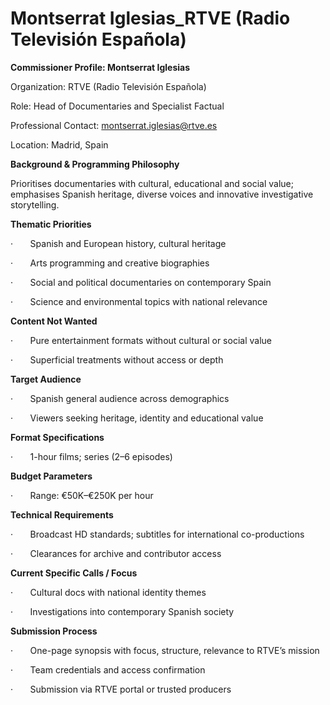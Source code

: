 # Montserrat Iglesias_RTVE (Radio Televisión Española)

**Commissioner Profile: Montserrat Iglesias**

Organization: RTVE (Radio Televisión Española)

Role: Head of Documentaries and Specialist Factual

Professional Contact: montserrat.iglesias@rtve.es

Location: Madrid, Spain

**Background & Programming Philosophy**

Prioritises documentaries with cultural, educational and social value; emphasises Spanish heritage, diverse voices and innovative investigative storytelling.

**Thematic Priorities**

·       Spanish and European history, cultural heritage

·       Arts programming and creative biographies

·       Social and political documentaries on contemporary Spain

·       Science and environmental topics with national relevance

**Content Not Wanted**

·       Pure entertainment formats without cultural or social value

·       Superficial treatments without access or depth

**Target Audience**

·       Spanish general audience across demographics

·       Viewers seeking heritage, identity and educational value

**Format Specifications**

·       1-hour films; series (2–6 episodes)

**Budget Parameters**

·       Range: €50K–€250K per hour

**Technical Requirements**

·       Broadcast HD standards; subtitles for international co-productions

·       Clearances for archive and contributor access

**Current Specific Calls / Focus**

·       Cultural docs with national identity themes

·       Investigations into contemporary Spanish society

**Submission Process**

·       One-page synopsis with focus, structure, relevance to RTVE’s mission

·       Team credentials and access confirmation

·       Submission via RTVE portal or trusted producers